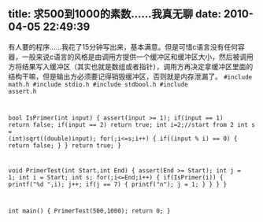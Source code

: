title: 求500到1000的素数……我真无聊
date: 2010-04-05 22:49:39
---

有人要的程序……我花了15分钟写出来，基本满意。但是可惜c语言没有任何容器，一般来说c语言的风格是由调用方提供一个缓冲区和缓冲区大小，然后被调用方将结果写入缓冲区（其实也就是数组或者指针），调用方再决定拿缓冲区里面的结构干嘛，但是输出方必须要记得销毁缓冲区，否则就是内存泄漏了。
<code>#include math.h
#include stdio.h
#include stdbool.h
#include assert.h

bool IsPrimer(int input)
{
    assert(input &gt;= 1);
    if(input == 1)
        return false;
    if(input == 2)
        return true;
    int i=2;//start from 2
    int s = (int)sqrt((double)input);
    for(;i&lt;=s;i++)
    {
        if((input % i) == 0)
        {
            return false;
        }
    }
    return true;
}

void PrimerTest(int Start,int End)
{
    assert(End &gt;= Start);
    int j = 1;
    int i = Start;
    int s;
    for(;i&lt;=End;i++)
    {
        if(IsPrimer(i))
        {
            printf("%d ",i);
            j++;
            if(j == 7)
            {
                printf("n");
                j = 1;
            }
        }
    }
}

int main()
{
    PrimerTest(500,1000);
    return 0;
}
</code>
